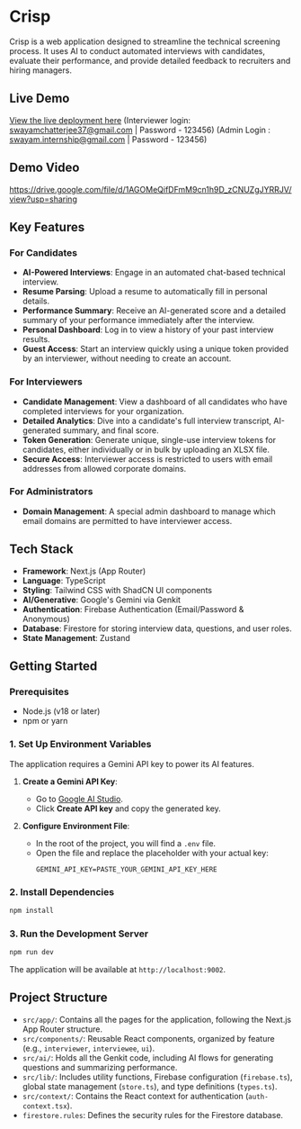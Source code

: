 # Crisp

Crisp is a web application designed to streamline the technical screening process. It uses AI to conduct automated interviews with candidates, evaluate their performance, and provide detailed feedback to recruiters and hiring managers.

## Live Demo

[View the live deployment here](https://ai-interview-ace.vercel.app/)
(Interviewer login: swayamchatterjee37@gmail.com | Password - 123456)
(Admin Login : swayam.internship@gmail.com | Password - 123456)

## Demo Video
https://drive.google.com/file/d/1AGOMeQifDFmM9cn1h9D_zCNUZgJYRRJV/view?usp=sharing

## Key Features

### For Candidates
- **AI-Powered Interviews**: Engage in an automated chat-based technical interview.
- **Resume Parsing**: Upload a resume to automatically fill in personal details.
- **Performance Summary**: Receive an AI-generated score and a detailed summary of your performance immediately after the interview.
- **Personal Dashboard**: Log in to view a history of your past interview results.
- **Guest Access**: Start an interview quickly using a unique token provided by an interviewer, without needing to create an account.

### For Interviewers
- **Candidate Management**: View a dashboard of all candidates who have completed interviews for your organization.
- **Detailed Analytics**: Dive into a candidate's full interview transcript, AI-generated summary, and final score.
- **Token Generation**: Generate unique, single-use interview tokens for candidates, either individually or in bulk by uploading an XLSX file.
- **Secure Access**: Interviewer access is restricted to users with email addresses from allowed corporate domains.

### For Administrators
- **Domain Management**: A special admin dashboard to manage which email domains are permitted to have interviewer access.

## Tech Stack

- **Framework**: Next.js (App Router)
- **Language**: TypeScript
- **Styling**: Tailwind CSS with ShadCN UI components
- **AI/Generative**: Google's Gemini via Genkit
- **Authentication**: Firebase Authentication (Email/Password & Anonymous)
- **Database**: Firestore for storing interview data, questions, and user roles.
- **State Management**: Zustand

## Getting Started

### Prerequisites
- Node.js (v18 or later)
- npm or yarn

### 1. Set Up Environment Variables

The application requires a Gemini API key to power its AI features.

1.  **Create a Gemini API Key**:
    - Go to [Google AI Studio](https://makersuite.google.com/app/apikey).
    - Click **Create API key** and copy the generated key.

2.  **Configure Environment File**:
    - In the root of the project, you will find a `.env` file.
    - Open the file and replace the placeholder with your actual key:
      ```
      GEMINI_API_KEY=PASTE_YOUR_GEMINI_API_KEY_HERE
      ```

### 2. Install Dependencies

```bash
npm install
```

### 3. Run the Development Server

```bash
npm run dev
```

The application will be available at `http://localhost:9002`.

## Project Structure

- `src/app/`: Contains all the pages for the application, following the Next.js App Router structure.
- `src/components/`: Reusable React components, organized by feature (e.g., `interviewer`, `interviewee`, `ui`).
- `src/ai/`: Holds all the Genkit code, including AI flows for generating questions and summarizing performance.
- `src/lib/`: Includes utility functions, Firebase configuration (`firebase.ts`), global state management (`store.ts`), and type definitions (`types.ts`).
- `src/context/`: Contains the React context for authentication (`auth-context.tsx`).
- `firestore.rules`: Defines the security rules for the Firestore database.
